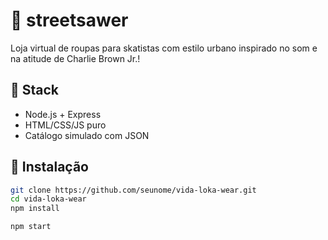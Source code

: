 # 🧢 streetsawer

Loja virtual de roupas para skatistas com estilo urbano inspirado no som e na atitude de Charlie Brown Jr.!

## 🎯 Stack

- Node.js + Express
- HTML/CSS/JS puro
- Catálogo simulado com JSON

## 🚀 Instalação

```bash
git clone https://github.com/seunome/vida-loka-wear.git
cd vida-loka-wear
npm install

npm start
